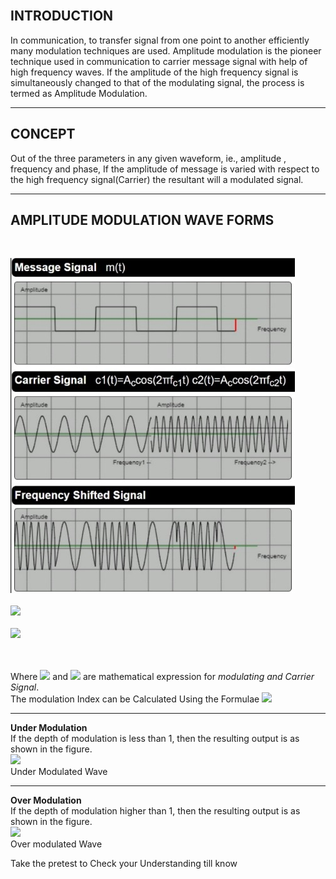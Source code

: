 ## <br>INTRODUCTION <br>

 In communication, to transfer signal from one point to another efficiently many modulation techniques are used. Amplitude modulation is the pioneer technique used in communication to carrier message signal with help of high frequency waves.
 If the amplitude of the high frequency signal is simultaneously changed to that of the modulating signal, the process is termed as Amplitude Modulation.

---

## <b>CONCEPT</b><br>

 Out of the three parameters in any given waveform, ie., amplitude , frequency and phase, If the amplitude of message is varied with respect to the high frequency signal(Carrier) the resultant will a modulated signal. 

---

## <b>AMPLITUDE MODULATION WAVE FORMS</b><br>

<br>

<img src="images/t1.png"/><br><br>
<img src="images/t2.png"/><br><br>
<img src="images/t3.png"/><br><br>


<br>
Where <img src="images/t5.png"/> and <img src="images/t6.png"/> are mathematical expression for
<i>modulating and Carrier Signal</i>.<br>
The modulation Index can be Calculated Using the Formulae 
<img src="images/t4.png"/><br>

<hr>
<b>Under Modulation</b> <br>
If the depth of modulation is less than 1, then the resulting output is as shown in the figure. 
<br>
<img src="images/t7.png"/><br>
Under Modulated Wave<br>

---

<b>Over Modulation</b> <br>
 If the depth of modulation higher than 1, then the resulting output is as shown in the figure.<br>
<img src="images/t8.png"/><br>
Over modulated Wave<br>

Take the pretest to Check your Understanding till know
